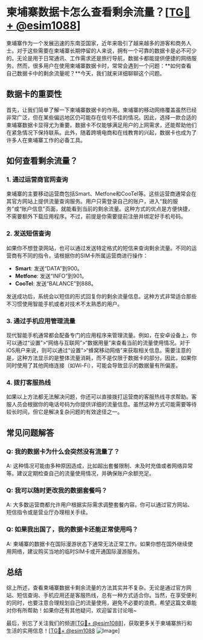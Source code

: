 # 柬埔寨数据卡怎么查看剩余流量？[[TG💪+ @esim1088](https://t.me/s/esim1088)]

柬埔寨作为一个发展迅速的东南亚国家，近年来吸引了越来越多的游客和商务人士。对于这些需要在柬埔寨长期停留的人来说，拥有一个可靠的数据卡是必不可少的。无论是用于日常通讯、工作需求还是旅行导航，数据卡都能提供便捷的网络服务。然而，很多用户在使用柬埔寨数据卡时，常常会遇到一个问题：**如何查看自己数据卡中的剩余流量呢？**今天，我们就来详细聊聊这个问题。

## 数据卡的重要性

首先，让我们简单了解一下柬埔寨数据卡的作用。柬埔寨的移动网络覆盖虽然已经非常广泛，但在某些偏远地区仍可能存在信号不佳的情况。因此，选择一款合适的柬埔寨数据卡显得尤为重要。数据卡不仅能够满足用户的上网需求，还能帮助他们在紧急情况下保持联系。此外，随着跨境电商和在线教育的兴起，数据卡也成为了许多人在柬埔寨工作的必备工具。

## 如何查看剩余流量？

### 1. **通过运营商官网查询**

柬埔寨的主要移动运营商包括Smart、Metfone和CooTel等。这些运营商通常会在其官方网站上提供流量查询服务。用户只需登录自己的账户，进入“我的服务”或“账户信息”页面，就能看到当前的剩余流量。这种方式的优点是方便快捷，不需要额外下载应用程序。不过，前提是你需要提前注册并绑定好手机号码。

### 2. **发送短信查询**

如果你不想登录网站，也可以通过发送特定格式的短信来查询剩余流量。不同的运营商有不同的指令，请根据你的SIM卡所属运营商进行操作：

- **Smart**: 发送“DATA”到900。
- **Metfone**: 发送“INFO”到901。
- **CooTel**: 发送“BALANCE”到888。

发送成功后，系统会以短信的形式回复你的剩余流量信息。这种方式非常适合那些不习惯使用智能手机或者对技术不太熟悉的用户。

### 3. **通过手机应用管理流量**

现代智能手机通常都会配备专门的应用程序来管理流量。例如，在安卓设备上，你可以通过“设置”>“网络与互联网”>“数据用量”来查看当前的流量使用情况。对于iOS用户来说，则可以通过“设置”>“蜂窝移动网络”来获取相关信息。需要注意的是，这种方法显示的是整体流量消耗，而不是仅限于数据卡的部分。因此，如果你同时使用了其他网络连接（如Wi-Fi），可能会导致显示的数据量有所偏差。

### 4. **拨打客服热线**

如果以上方法都无法解决问题，你还可以直接拨打运营商的客服热线寻求帮助。客服人员会根据你的电话号码为你提供详细的流量信息。虽然这种方式可能需要等待较长时间，但它是解决复杂问题的有效途径之一。

## 常见问题解答

### Q: 我的数据卡为什么会突然没有流量了？
A: 这种情况可能由多种原因造成，比如超出套餐限制、未及时充值或者网络异常等。建议定期检查自己的流量使用情况，并确保账户余额充足。

### Q: 我可以随时更改我的数据套餐吗？
A: 大多数运营商都允许用户根据实际需求调整套餐内容。你可以通过官方网站、短信指令或是营业厅办理相关手续。

### Q: 如果我出国了，我的数据卡还能正常使用吗？
A: 柬埔寨的数据卡在国际漫游状态下通常无法正常工作。如果你想在国外继续使用网络，建议购买当地的临时SIM卡或开通国际漫游服务。

## 总结

综上所述，查看柬埔寨数据卡剩余流量的方法其实并不复杂。无论是通过官方网站、短信查询、手机应用还是客服热线，总有一种方式适合你。当然，在享受便利的同时，也要注意合理规划自己的流量使用，避免不必要的浪费。希望这篇文章能对你有所帮助！如果你还有其他疑问，欢迎留言讨论哦~

最后，别忘了关注我们的频道[[TG💪+ @esim1088](https://t.me/s/esim1088)]，获取更多关于柬埔寨旅行和生活的实用信息！[[TG💪+ @esim1088](https://t.me/s/esim1088) ![Image](https://i.postimg.cc/4NQfJmqS/Snipaste-2025-05-13-00-14-12.png)]